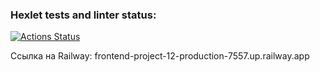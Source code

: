 ### Hexlet tests and linter status:
[![Actions Status](https://github.com/grigorev-maksim/frontend-project-12/actions/workflows/hexlet-check.yml/badge.svg)](https://github.com/grigorev-maksim/frontend-project-12/actions)


Ссылка на Railway: frontend-project-12-production-7557.up.railway.app